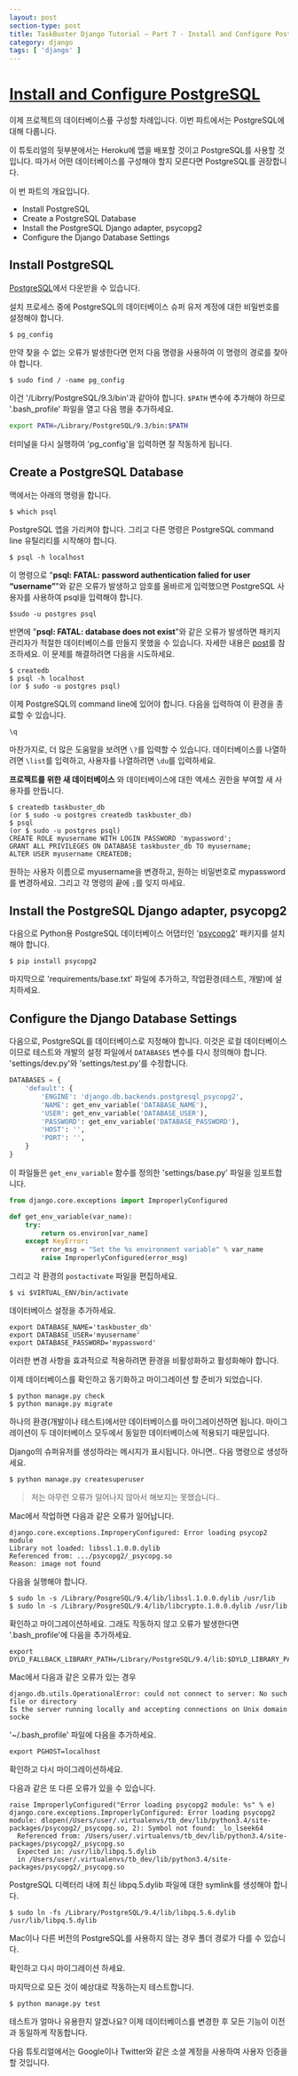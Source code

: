 ```yaml
---
layout: post
section-type: post
title: TaskBuster Django Tutorial – Part 7 - Install and Configure PostgreSQL
category: django
tags: [ 'django' ]
---
```


# [Install and Configure PostgreSQL](http://www.marinamele.com/taskbuster-django-tutorial/install-and-configure-posgresql-for-django)

이제 프로젝트의 데이터베이스픞 구성할 차례입니다. 이번 파트에서는 PostgreSQL에 대해 다룹니다.

이 튜토리얼의 뒷부분에서는 Heroku에 앱을 배포할 것이고 PostgreSQL를 사용할 것입니다. 따가서 어떤 데이터베이스를 구성해야 할지 모른다면 PostgreSQL를 권장합니다.

이 번 파트의 개요입니다.
 - Install PostgreSQL
 - Create a PostgreSQL Database
 - Install the PostgreSQL Django adapter, psycopg2
 - Configure the Django Database Settings

## Install PostgreSQL

[PostgreSQL](https://www.postgresql.org/download/macosx/)에서 다운받을 수 있습니다.

설치 프로세스 중에 PostgreSQL의 데이터베이스 슈퍼 유저 계정에 대한 비밀번호를 설정해야 합니다.

```
$ pg_config
```

만약 찾을 수 없는 오류가 발생한다면 먼저 다음 명령을 사용하여 이 명령의 경로를 찾아야 합니다.

```
$ sudo find / -name pg_config
```

이건 '/Librry/PostgreSQL/9.3/bin'과 같아야 합니다. `$PATH` 변수에 추가해야 하므로 '.bash_profile' 파일을 열고 다음 행을 추가하세요.

```bash
export PATH=/Library/PostgreSQL/9.3/bin:$PATH
```

터미널을 다시 실행하여 'pg_config'을 입력하면 잘 작동하게 됩니다.

## Create a PostgreSQL Database

맥에서는 아래의 명령을 합니다.

```
$ which psql
```

PostgreSQL 앱을 가리켜야 합니다. 그리고 다른 명령은 PostgreSQL command line 유틸리티를 시작해야 합니다.

```
$ psql -h localhost
```

이 명령으로 "**psql: FATAL: password authentication falied for user “username”**"와 같은 오류가 발생하고 암호를 올바르게 입력했으면 PostgreSQL 사용자를 사용하여 psql을 입력해야 합니다.

```
$sudo -u postgres psql
```

반면에 "**psql: FATAL: database <user> does not exist**"와 같은 오류가 발생하면 패키지 관리자가 적절한 데이터베이스를 만들지 못했을 수 있습니다. 자세한 내용은 [post](http://stackoverflow.com/a/17936043)를 참조하세요. 이 문제를 해결하려면 다음을 시도하세요.

```
$ createdb
$ psql -h localhost
(or $ sudo -u postgres psql)
```

이제 PostgreSQL의 command line에 있어야 합니다. 다음을 입력하여 이 환경을 종료할 수 있습니다.

```
\q
```

마찬가지로, 더 많은 도움말을 보려면 `\?`를 입력할 수 있습니다. 데이터베이스를 나열하려면 `\list`를 입력하고, 사용자를 나열하려면 `\du`를 입력하세요.


**프로젝트를 위한 새 데이터베이스** 와 데이터베이스에 대한 액세스 권한을 부여할 새 사용자를 만듭니다.

```
$ createdb taskbuster_db
(or $ sudo -u postgres createdb taskbuster_db)
$ psql
(or $ sudo -u postgres psql)
CREATE ROLE myusername WITH LOGIN PASSWORD 'mypassword';
GRANT ALL PRIVILEGES ON DATABASE taskbuster_db TO myusername;
ALTER USER myusername CREATEDB;
```

원하는 사용자 이름으로 myusername을 변경하고, 원하는 비밀번호로 mypassword를 변경하세요. 그리고 각 명령의 끝에 `;`를 잊지 마세요.

## Install the PostgreSQL Django adapter, psycopg2

다음으로 Python용 PostgreSQL 데이터베이스 어댑터인 '[psycopg2](https://pypi.org/project/psycopg2/)' 패키지를 설치해야 합니다.

```
$ pip install psycopg2
```

마지막으로 'requirements/base.txt' 파일에 추가하고, 작업환경(테스트, 개발)에 설치하세요.

## Configure the Django Database Settings

다음으로, PostgreSQL를 데이터베이스로 지정해야 합니다. 이것은 로컬 데이터베이스이므로 테스트와 개발의 설정 파일에서 `DATABASES` 변수를 다시 정의해야 합니다. 'settings/dev.py'와 'settings/test.py'를 수정합니다.

```python
DATABASES = {
    'default': {
        'ENGINE': 'django.db.backends.postgresql_psycopg2',
        'NAME': get_env_variable('DATABASE_NAME'),
        'USER': get_env_variable('DATABASE_USER'),
        'PASSWORD': get_env_variable('DATABASE_PASSWORD'),
        'HOST': '',
        'PORT': '',
    }
}
```

이 파일들은 `get_env_variable` 함수를 정의한 'settings/base.py' 파일을 임포트합니다.

```python
from django.core.exceptions import ImproperlyConfigured

def get_env_variable(var_name):
    try:
        return os.environ[var_name]
    except KeyError:
        error_msg = "Set the %s environment variable" % var_name
        raise ImproperlyConfigured(error_msg)
```

그리고 각 환경의  `postactivate` 파일을 편집하세요.

```
$ vi $VIRTUAL_ENV/bin/activate
```

데이터베이스 설정을 추가하세요.

```
export DATABASE_NAME='taskbuster_db'
export DATABASE_USER='myusername'
export DATABASE_PASSWORD='mypassword'
```

이러한 변경 사항을 효과적으로 적용하려면 환경을 비활성화하고 활성화해야 합니다.

이제 데이터베이스를 확인하고 동기화하고 마이그레이션 할 준비가 되었습니다.

```
$ python manage.py check
$ python manage.py migrate
```

하나의 환경(개발이나 테스트)에서만 데이터베이스를 마이그레이션하면 됩니다. 마이그레이션이 두 데이터베이스 모두에서 동일한 데이터베이스에 적용되기 때문입니다.

Django의 슈퍼유저를 생성하라는 메시지가 표시됩니다. 아니면.. 다음 명령으로 생성하세요.

```
$ python manage.py createsuperuser
```

> 저는 아무런 오류가 일어나지 않아서 해보지는 못했습니다..

Mac에서 작업하면 다음과 같은 오류가 일어납니다.

```
django.core.exceptions.ImproperyConfigured: Error loading psycop2 module
Library not loaded: libssl.1.0.0.dylib
Referenced from: .../psycopg2/_psycopg.so
Reason: image not found
```

다음을 실행해야 합니다.

```
$ sudo ln -s /Library/PosgreSQL/9.4/lib/libssl.1.0.0.dylib /usr/lib
$ sudo ln -s /Library/PosgreSQL/9.4/lib/libcrypto.1.0.0.dylib /usr/lib
```

확인하고 마이그레이션하세요. 그래도 작동하지 않고 오류가 발생한다면 '.bash_profile'에 다음을 추가하세요.

```
export DYLD_FALLBACK_LIBRARY_PATH=/Library/PostgreSQL/9.4/lib:$DYLD_LIBRARY_PATH
```

Mac에서 다음과 같은 오류가 있는 경우

```
django.db.utils.OperationalError: could not connect to server: No such file or directory
Is the server running locally and accepting connections on Unix domain socke
```

'~/.bash_profile' 파일에 다음을 추가하세요.

```
export PGHOST=localhost
```

확인하고 다시 마이그레이션하세요.

다음과 같은 또 다른 오류가 있을 수 있습니다.

```
raise ImproperlyConfigured("Error loading psycopg2 module: %s" % e)
django.core.exceptions.ImproperlyConfigured: Error loading psycopg2 module: dlopen(/Users/user/.virtualenvs/tb_dev/lib/python3.4/site-packages/psycopg2/_psycopg.so, 2): Symbol not found: _lo_lseek64
  Referenced from: /Users/user/.virtualenvs/tb_dev/lib/python3.4/site-packages/psycopg2/_psycopg.so
  Expected in: /usr/lib/libpq.5.dylib
  in /Users/user/.virtualenvs/tb_dev/lib/python3.4/site-packages/psycopg2/_psycopg.so
```

PostgreSQL 디렉터리 내에 최신 libpq.5.dylib 파일에 대한 symlink를 생성해야 합니다.

```
$ sudo ln -fs /Library/PostgreSQL/9.4/lib/libpq.5.6.dylib /usr/lib/libpq.5.dylib
```

Mac이나 다른 버전의 PostgreSQL를 사용하지 않는 경우 폴더 경로가 다를 수 있습니다.

확인하고 다시 마이그레이션 하세요.

마지막으로 모든 것이 예상대로 작동하는지 테스트합니다.

```
$ python manage.py test
```

테스트가 얼마나 유용한지 알겠나요? 이제 데이터베이스를 변경한 후 모든 기능이 이전과 동일하게 작동합니다.

다음 튜토리얼에서는 Google이나 Twitter와 같은 소셜 계정을 사용하여 사용자 인증을 할 것입니다.
